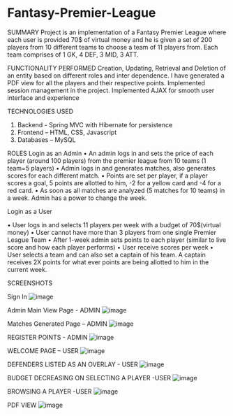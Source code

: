 # Fantasy-Premier-League
SUMMARY
Project is an implementation of a Fantasy Premier League where each user is provided 70$ of virtual money and he is given a set of 200 players from 10 different teams to choose a team of 11 players from. Each team comprises of 1 GK, 4 DEF, 3 MID, 3 ATT.

FUNCTIONALITY PERFORMED
Creation, Updating, Retrieval and Deletion of an entity based on different roles and inter dependence. 
I have generated a PDF view for all the players and their respective points.
Implemented session management in the project.
Implemented AJAX for smooth user interface and experience

TECHNOLOGIES USED
1) Backend - Spring MVC with Hibernate for persistence
2) Frontend – HTML, CSS, Javascript
3) Databases – MySQL

ROLES
Login as an Admin
•	An admin logs in and sets the price of each player (around 100 players) from the premier league from 10 teams (1 team=5 players)
•	Admin logs in and generates matches, also generates scores for each different match.
•	Points are set per player, if a player scores a goal, 5 points are allotted to him, -2 for a yellow card and -4 for a red card.
•	As soon as all matches are analyzed (5 matches for 10 teams) in a week. Admin has a power to change the week. 

Login as a User

•	User logs in and selects 11 players per week with a budget of 70$(virtual money)
•	User cannot have more than 3 players from one single Premier League Team
•	After 1-week admin sets points to each player (similar to live score and how each player performs)
•	User receive scores per week 
•	User selects a team and can also set a captain of his team. A captain receives 2X points for what ever points are being allotted to him in the current week.

SCREENSHOTS

Sign In
![image](https://user-images.githubusercontent.com/17830317/56876665-04de9980-6a17-11e9-9e81-cdc83a1e8873.png)
 
 
Admin Main View Page - ADMIN
![image](https://user-images.githubusercontent.com/17830317/56876759-9ea64680-6a17-11e9-8cd2-8c2817d3596d.png)


Matches Generated Page – ADMIN
![image](https://user-images.githubusercontent.com/17830317/56876766-ac5bcc00-6a17-11e9-8565-93cd0a2f04f6.png)


REGISTER POINTS - ADMIN
![image](https://user-images.githubusercontent.com/17830317/56876776-b7aef780-6a17-11e9-90c4-ddb77ab6614d.png)

 


WELCOME PAGE – USER
![image](https://user-images.githubusercontent.com/17830317/56876706-440cea80-6a17-11e9-9c18-8d070a2d388e.png)


DEFENDERS LISTED AS AN OVERLAY - USER
![image](https://user-images.githubusercontent.com/17830317/56876731-6e5ea800-6a17-11e9-8235-ef003a8ce3e4.png)


 
BUDGET DECREASING ON SELECTING A PLAYER -USER
![image](https://user-images.githubusercontent.com/17830317/56876738-7a4a6a00-6a17-11e9-950c-2c10cd3c9e49.png)

 

BROWSING A PLAYER -USER
![image](https://user-images.githubusercontent.com/17830317/56876743-83d3d200-6a17-11e9-9e45-c223812045b9.png)


 
PDF VIEW
![image](https://user-images.githubusercontent.com/17830317/56876750-8cc4a380-6a17-11e9-9347-642577d0d913.png)

 


